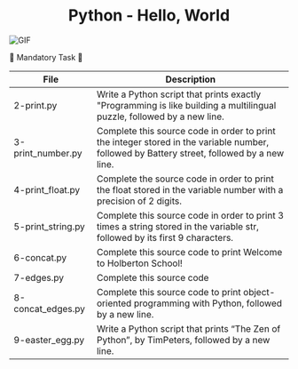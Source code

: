 <h4 align="center">
    <div class="HeaderSticker">
    </div>
    <h1 align="center"> Python - Hello, World </h1>
</h4>

![GIF](https://media.giphy.com/media/QfHVl7Zd1ZgDosoIjc/giphy.gif)

:eagle: Mandatory Task :eagle:

| File              | Description                                                                                                                                |
|-------------------|--------------------------------------------------------------------------------------------------------------------------------------------|
| 2-print.py        | Write a Python script that prints exactly "Programming is like building a multilingual puzzle, followed by a new line.                     |
| 3-print_number.py | Complete this source code in order to print the integer stored in the variable number, followed by Battery street, followed by a new line. |
| 4-print_float.py  | Complete the source code in order to print the float stored in the variable number with a precision of 2 digits.                           |
| 5-print_string.py | Complete this source code in order to print 3 times a string stored in the variable str, followed by its first 9 characters.               |
| 6-concat.py       | Complete this source code to print Welcome to Holberton School!                                                                            |
| 7-edges.py        | Complete this source code                                                                                                                  |
| 8-concat_edges.py | Complete this source code to print object-oriented programming with Python, followed by a new line.                                        |
| 9-easter_egg.py   | Write a Python script that prints “The Zen of Python”, by TimPeters, followed by a new line.                                               |
